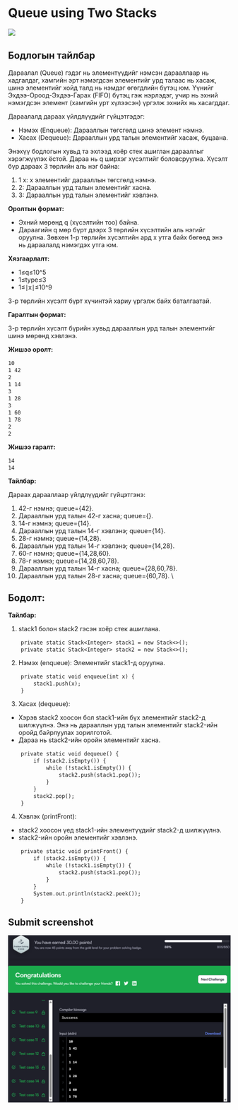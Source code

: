 # Queue using Two Stacks

[![]( https://img.shields.io/badge/Бодлогын_линк-blue)](https://www.hackerrank.com/challenges/queue-using-two-stacks/problem?isFullScreen=true)

## Бодлогын тайлбар

Дараалал (Queue) гэдэг нь элементүүдийг нэмсэн дарааллаар нь хадгалдаг, хамгийн эрт нэмэгдсэн элементийг урд талаас нь хасаж, шинэ элементийг хойд талд нь нэмдэг өгөгдлийн бүтэц юм. Үүнийг Эхдээ-Ороод-Эхдээ-Гарах (FIFO) бүтэц гэж нэрлэдэг, учир нь эхний нэмэгдсэн элемент (хамгийн урт хүлээсэн) үргэлж эхнийх нь хасагддаг.

Дараалалд дараах үйлдлүүдийг гүйцэтгэдэг:

- Нэмэх (Enqueue): Дарааллын төгсгөлд шинэ элемент нэмнэ.
- Хасах (Dequeue): Дарааллын урд талын элементийг хасаж, буцаана.

Энэхүү бодлогын хувьд та эхлээд хоёр стек ашиглан дарааллыг хэрэгжүүлэх ёстой. Дараа нь q ширхэг хүсэлтийг боловсруулна. Хүсэлт бүр дараах 3 төрлийн аль нэг байна:

1. 1 x: x элементийг дарааллын төгсгөлд нэмнэ.
2. 2: Дарааллын урд талын элементийг хасна.
3. 3: Дарааллын урд талын элементийг хэвлэнэ.

**Оролтын формат:**

- Эхний мөрөнд q (хүсэлтийн тоо) байна.
- Дараагийн q мөр бүрт дээрх 3 төрлийн хүсэлтийн аль нэгийг оруулна. Зөвхөн 1-р төрлийн хүсэлтийн ард x утга байх бөгөөд энэ нь дараалалд нэмэгдэх утга юм.

**Хязгаарлалт:**

- 1≤q≤10^5
- 1≤type≤3
- 1≤∣x∣≤10^9

3-р төрлийн хүсэлт бүрт хүчинтэй хариу үргэлж байх баталгаатай.

**Гаралтын формат:**

3-р төрлийн хүсэлт бүрийн хувьд дарааллын урд талын элементийг шинэ мөрөнд хэвлэнэ.

**Жишээ оролт:**

```
10
1 42
2
1 14
3
1 28
3
1 60
1 78
2
2
```

**Жишээ гаралт:**

```
14
14
```

**Тайлбар:**

Дараах дарааллаар үйлдлүүдийг гүйцэтгэнэ:

1. 42-г нэмнэ; queue={42}.
2. Дарааллын урд талын 42-г хасна; queue={}.
3. 14-г нэмнэ; queue={14}.
4. Дарааллын урд талын 14-г хэвлэнэ; queue={14}.
5. 28-г нэмнэ; queue={14,28}.
6. Дарааллын урд талын 14-г хэвлэнэ; queue={14,28}.
7. 60-г нэмнэ; queue={14,28,60}.
8. 78-г нэмнэ; queue={14,28,60,78}.
9. Дарааллын урд талын 14-г хасна; queue={28,60,78}.
10. Дарааллын урд талын 28-г хасна; queue={60,78}.
\

## Бодолт:

**Тайлбар:**

1. stack1 болон stack2 гэсэн хоёр стек ашиглана.

```
    private static Stack<Integer> stack1 = new Stack<>();
    private static Stack<Integer> stack2 = new Stack<>();
```

2. Нэмэх (enqueue): Элементийг stack1-д оруулна.

```
    private static void enqueue(int x) {
        stack1.push(x);
    }

```

3. Хасах (dequeue):

- Хэрэв stack2 хоосон бол stack1-ийн бүх элементийг stack2-д шилжүүлнэ. Энэ нь дарааллын урд талын элементийг stack2-ийн оройд байрлуулах зорилготой.
- Дараа нь stack2-ийн оройн элементийг хасна.

```
    private static void dequeue() {
        if (stack2.isEmpty()) {
            while (!stack1.isEmpty()) {
                stack2.push(stack1.pop());
            }
        }
        stack2.pop();
    }
```

4. Хэвлэх (printFront):

- stack2 хоосон үед stack1-ийн элементүүдийг stack2-д шилжүүлнэ.
- stack2-ийн оройн элементийг хэвлэнэ.

```
    private static void printFront() {
        if (stack2.isEmpty()) {
            while (!stack1.isEmpty()) {
                stack2.push(stack1.pop());
            }
        }
        System.out.println(stack2.peek());
    }
```



## Submit screenshot

![Submit](/images/24.submit.png)

